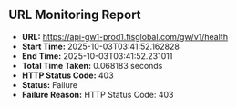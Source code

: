 ## URL Monitoring Report

- **URL:** https://api-gw1-prod1.fisglobal.com/gw/v1/health
- **Start Time:** 2025-10-03T03:41:52.162828
- **End Time:** 2025-10-03T03:41:52.231011
- **Total Time Taken:** 0.068183 seconds
- **HTTP Status Code:** 403
- **Status:** Failure
- **Failure Reason:** HTTP Status Code: 403
